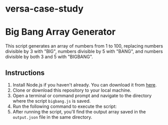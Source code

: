 # versa-case-study
# Big Bang Array Generator

This script generates an array of numbers from 1 to 100, replacing numbers divisible by 3 with "BIG", numbers divisible by 5 with "BANG", and numbers divisible by both 3 and 5 with "BIGBANG".

## Instructions

1. Install Node.js if you haven't already. You can download it from [here](https://nodejs.org/).
2. Clone or download this repository to your local machine.
3. Open a terminal or command prompt and navigate to the directory where the script `bigbang.js` is saved.
4. Run the following command to execute the script:
5. After running the script, you'll find the output array saved in the `output.json` file in the same directory.
